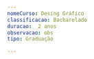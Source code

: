 ```yaml
---
nomeCurso: Desing Gráfico
classificacao: Bacharelado 
duracao:  2 anos
observacao: obs
tipo: Graduação 

---
```


